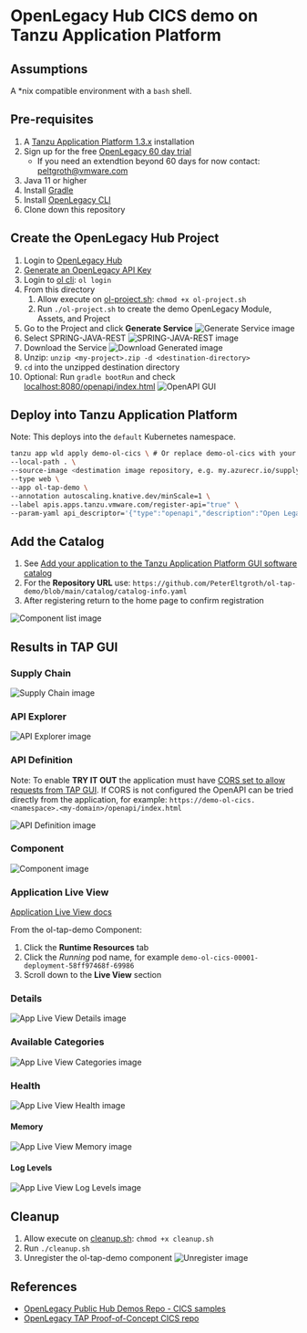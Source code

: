 # OpenLegacy Hub CICS demo on Tanzu Application Platform

## Assumptions

A *nix compatible environment with a `bash` shell.

## Pre-requisites

1. A [Tanzu Application Platform 1.3.x](https://network.tanzu.vmware.com/products/tanzu-application-platform/) installation
2. Sign up for the free [OpenLegacy 60 day trial](https://app.ol-hub.com/auth/sign-up)
   - If you need an extendtion beyond 60 days for now contact: [peltgroth@vmware.com](mailto:peltgroth@vmware.com)
3. Java 11 or higher
4. Install [Gradle](https://gradle.org/install/)
5. Install [OpenLegacy CLI](https://hub-support.openlegacy.com/en/install-and-log-in)
6. Clone down this repository

## Create the OpenLegacy Hub Project

1. Login to [OpenLegacy Hub](https://app.ol-hub.com/)
2. [Generate an OpenLegacy API Key](https://hub-support.openlegacy.com/en/article/generate-api-keys-5957463)
3. Login to [ol cli](https://hub-support.openlegacy.com/en/article/generate-api-keys-5957463): `ol login`
4. From this directory
      1. Allow execute on [ol-project.sh](ol-project.sh): `chmod +x ol-project.sh`
      2. Run `./ol-project.sh` to create the demo OpenLegacy Module, Assets, and Project
5. Go to the Project and click **Generate Service**
![Generate Service image](images/Generate-Service.png)
1. Select SPRING-JAVA-REST
![SPRING-JAVA-REST image](images/SPRING-JAVA-REST.png)
1. Download the Service
![Download Generated image](images/Download.png)
1. Unzip: `unzip <my-project>.zip -d <destination-directory>`
2. `cd` into the unzipped destination directory
3.  Optional: Run `gradle bootRun` and check [localhost:8080/openapi/index.html](localhost:8080/openapi/index.html?url=/openapi/openapi.yaml)
![OpenAPI GUI](images/OpenAPI-local.png)

## Deploy into Tanzu Application Platform

Note: This deploys into the `default` Kubernetes namespace.

```bash
tanzu app wld apply demo-ol-cics \ # Or replace demo-ol-cics with your name
--local-path . \
--source-image <destimation image repository, e.g. my.azurecr.io/supply-chain/cics-demo> \
--type web \
--app ol-tap-demo \
--annotation autoscaling.knative.dev/minScale=1 \
--label apis.apps.tanzu.vmware.com/register-api="true" \
--param-yaml api_descriptor='{"type":"openapi","description":"Open Legacy generated CICS APIs.","owner":"demo-team","system":"ol-tap-demo","location":{"path":"/openapi/openapi.yaml"}}'
```
## Add the Catalog
1. See [Add your application to the Tanzu Application Platform GUI software catalog](https://docs.vmware.com/en/VMware-Tanzu-Application-Platform/1.3/tap/GUID-getting-started-deploy-first-app.html#add-your-application-to-tanzu-application-platform-gui-software-catalog-3)
2. For the **Repository URL** use: `https://github.com/PeterEltgroth/ol-tap-demo/blob/main/catalog/catalog-info.yaml`
3. After registering return to the home page to confirm registration

![Component list image](images/Component-list.png)

## Results in TAP GUI

### Supply Chain
![Supply Chain image](images/Supply-Chain.png)

### API Explorer
![API Explorer image](images/API-Explorer.png)

### API Definition

Note: To enable **TRY IT OUT** the application must have [CORS set to allow requests from TAP GUI](https://docs.vmware.com/en/VMware-Tanzu-Application-Platform/1.3/tap/GUID-api-auto-registration-usage.html#setting-up-cors-for-openapi-specifications-5). If CORS is not configured the OpenAPI can be tried directly from the application, for example: `https://demo-ol-cics.<namespace>.<my-domain>/openapi/index.html`

![API Definition image](images/API-Definition.png)
### Component
![Component image](images/Component.png)
### Application Live View

[Application Live View docs](https://docs.vmware.com/en/VMware-Tanzu-Application-Platform/1.3/tap/GUID-app-live-view-about-app-live-view.html)

From the ol-tap-demo Component:
1. Click the **Runtime Resources** tab
2. Click the *Running* pod name, for example `demo-ol-cics-00001-deployment-58ff97468f-69986`
3. Scroll down to the **Live View** section

### Details
![App Live View Details image](images/Pod-App-Live-View-Details.png)

### Available Categories
![App Live View Categories image](images/Pod-App-Live-View-Categories.png)

### Health
![App Live View Health image](images/Pod-App-Live-View-Health.png)
#### Memory
![App Live View Memory image](images/Pod-App-Live-View-Memory.png)

#### Log Levels
![App Live View Log Levels image](images/Pod-App-Live-View-Log-Levels.png)

## Cleanup

1. Allow execute on [cleanup.sh](cleanup.sh): `chmod +x cleanup.sh`
2. Run `./cleanup.sh`
3. Unregister the ol-tap-demo component
![Unregister image](images/Unregister.png)
## References

- [OpenLegacy Public Hub Demos Repo - CICS samples](https://github.com/openlegacy/openlegacy-public-hub-demos/tree/master/mainframe-cics)
- [OpenLegacy TAP Proof-of-Concept CICS repo](https://github.com/PeterEltgroth/account-cics-microservice)